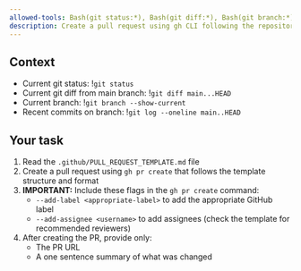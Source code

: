 ```yaml
---
allowed-tools: Bash(git status:*), Bash(git diff:*), Bash(git branch:*), Bash(git log:*), Bash(gh pr create:*), Read, Grep
description: Create a pull request using gh CLI following the repository's PR template
---
```


## Context

- Current git status: !`git status`
- Current git diff from main branch: !`git diff main...HEAD`
- Current branch: !`git branch --show-current`
- Recent commits on branch: !`git log --oneline main..HEAD`

## Your task

1. Read the `.github/PULL_REQUEST_TEMPLATE.md` file
2. Create a pull request using `gh pr create` that follows the template structure and format
3. **IMPORTANT:** Include these flags in the `gh pr create` command:
   - `--add-label <appropriate-label>` to add the appropriate GitHub label
   - `--add-assignee <username>` to add assignees (check the template for recommended reviewers)
4. After creating the PR, provide only:
   - The PR URL
   - A one sentence summary of what was changed
